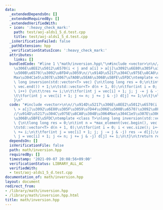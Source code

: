 ```yaml
---
data:
  _extendedDependsOn: []
  _extendedRequiredBy: []
  _extendedVerifiedWith:
  - icon: ':heavy_check_mark:'
    path: test/aoj-alds1_5_d.test.cpp
    title: test/aoj-alds1_5_d.test.cpp
  _isVerificationFailed: false
  _pathExtension: hpp
  _verificationStatusIcon: ':heavy_check_mark:'
  attributes:
    links: []
  bundledCode: "#line 1 \"math/inversion.hpp\"\n#include <vector>\n\n//\u914D\u5217\
    \u306E\u8EE2\u5012\u6570(i < j and a[i] > a[j]\u3092\u6E80\u305F\u3059\u7D44\u306E\
    \u500B\u6570)\u3092\u8FD4\u3059\n//\u914D\u5217\u304C\u975E\u8CA0\u304B\u3064\
    Max\u304C1e5\u307E\u3067\u7A0B\u5EA6\u306B\u5BFE\u5FDC\ntemplate <class T>\nlong\
    \ long inversion(std::vector<T> vec) {\n\tlong long res = 0;\n\tint n = *max_element(vec.begin(),\
    \ vec.end()) + 1;\n\tstd::vector<T> d(n + 1, 0);\n\tfor(int i = 0; i < vec.size();\
    \ i++) {\n\t\tres += i;\n\t\tfor(int j = vec[i] + 1; j; j -= j & -j) res -= d[j];\n\
    \t\tfor(int j = vec[i] + 1; j <= n; j += j & -j) d[j] += 1;\n\t}\n\treturn res;\n\
    }\n"
  code: "#include <vector>\n\n//\u914D\u5217\u306E\u8EE2\u5012\u6570(i < j and a[i]\
    \ > a[j]\u3092\u6E80\u305F\u3059\u7D44\u306E\u500B\u6570)\u3092\u8FD4\u3059\n\
    //\u914D\u5217\u304C\u975E\u8CA0\u304B\u3064Max\u304C1e5\u307E\u3067\u7A0B\u5EA6\
    \u306B\u5BFE\u5FDC\ntemplate <class T>\nlong long inversion(std::vector<T> vec)\
    \ {\n\tlong long res = 0;\n\tint n = *max_element(vec.begin(), vec.end()) + 1;\n\
    \tstd::vector<T> d(n + 1, 0);\n\tfor(int i = 0; i < vec.size(); i++) {\n\t\tres\
    \ += i;\n\t\tfor(int j = vec[i] + 1; j; j -= j & -j) res -= d[j];\n\t\tfor(int\
    \ j = vec[i] + 1; j <= n; j += j & -j) d[j] += 1;\n\t}\n\treturn res;\n}\n"
  dependsOn: []
  isVerificationFile: false
  path: math/inversion.hpp
  requiredBy: []
  timestamp: '2021-09-07 20:08:56+09:00'
  verificationStatus: LIBRARY_ALL_AC
  verifiedWith:
  - test/aoj-alds1_5_d.test.cpp
documentation_of: math/inversion.hpp
layout: document
redirect_from:
- /library/math/inversion.hpp
- /library/math/inversion.hpp.html
title: math/inversion.hpp
---
```

